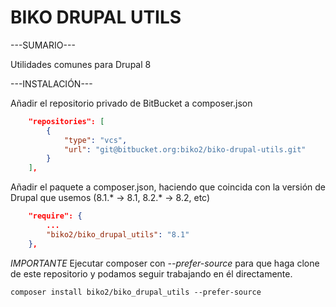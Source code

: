 # BIKO DRUPAL UTILS

---SUMARIO---

Utilidades comunes para Drupal 8


---INSTALACIÓN---

Añadir el repositorio privado de BitBucket a composer.json

```json
    "repositories": [
        {
            "type": "vcs",
            "url": "git@bitbucket.org:biko2/biko-drupal-utils.git"
        }
    ],
```

Añadir el paquete a composer.json, haciendo que coincida con la versión de Drupal que usemos (8.1.* -> 8.1, 8.2.* -> 8.2, etc)
```json
    "require": {
        ...
        "biko2/biko_drupal_utils": "8.1"
    },
```

*IMPORTANTE*
Ejecutar composer con *--prefer-source* para que haga clone de este repositorio y podamos seguir trabajando en él directamente.

```
composer install biko2/biko_drupal_utils --prefer-source
```
